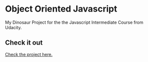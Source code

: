# Object Oriented Javascript 

My Dinosaur Project for the the Javascript Intermediate Course from Udacity.

## Check it out

[Check the project here.](https://pedrohrodrigues.github.io/udacity-dinosaur/)